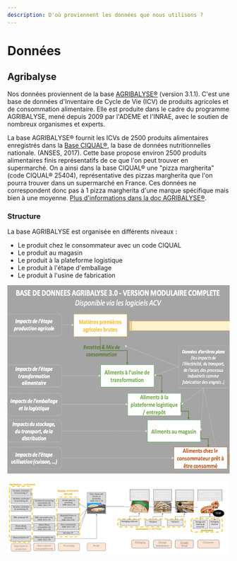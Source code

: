 ```yaml
---
description: D'où proviennent les données que nous utilisons ?
---
```


# Données

## Agribalyse

Nos données proviennent de la base [AGRIBALYSE®](https://agribalyse.ademe.fr/) (version 3.1.1). C'est une base de données d'Inventaire de Cycle de Vie (ICV) de produits agricoles et de consommation alimentaire. Elle est produite dans le cadre du programme AGRIBALYSE, mené depuis 2009 par l'ADEME et l'INRAE, avec le soutien de nombreux organismes et experts.

La base AGRIBALYSE® fournit les ICVs de 2500 produits alimentaires enregistrés dans la [Base CIQUAL®](https://ciqual.anses.fr/), la base de données nutritionnelles nationale. (ANSES, 2017). Cette base propose environ 2500 produits alimentaires finis représentatifs de ce que l'on peut trouver en supermarché. On a ainsi dans la base CIQUAL® une "pizza margherita" (code CIQUAL® 25404), représentative des pizzas margherita que l'on pourra trouver dans un supermarché en France. Ces données ne correspondent donc pas à 1 pizza margherita d'une marque spécifique mais bien à une moyenne. [Plus d'informations dans la doc AGRIBALYSE®](https://doc.agribalyse.fr/documentation/les-donnees-sur-les-produits-alimentaires#des-donnees-sur-des-produits-moyens-representatifs-des-produits-consommes-en-france).

### Structure

La base AGRIBALYSE est organisée en différents niveaux :&#x20;

* Le produit chez le consommateur avec un code CIQUAL
* Le produit au magasin
* Le produit à la plateforme logistique
* Le produit à l'étape d'emballage
* Le produit à l'usine de fabrication

![Modélisation d'un aliment dans la base AGRIBALYSE®](<../.gitbook/assets/image (4) (2).png>)

![Exemple de la modélisation de la pizza margherita (CIQUAL 25404) dans la base AGRIBALYSE®](<../.gitbook/assets/image (6) (1) (1) (1) (1) (1) (1).png>)







